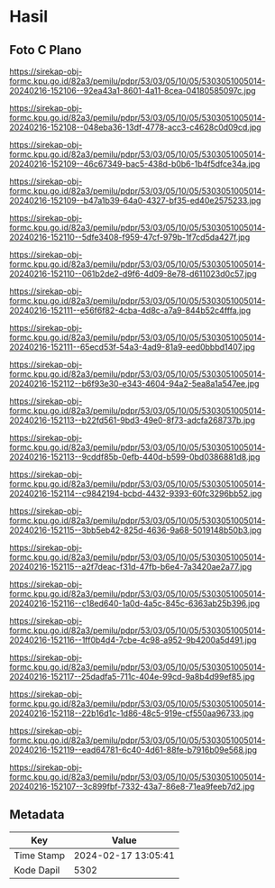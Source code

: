 # Hasil

## Foto C Plano

https://sirekap-obj-formc.kpu.go.id/82a3/pemilu/pdpr/53/03/05/10/05/5303051005014-20240216-152106--92ea43a1-8601-4a11-8cea-04180585097c.jpg

https://sirekap-obj-formc.kpu.go.id/82a3/pemilu/pdpr/53/03/05/10/05/5303051005014-20240216-152108--048eba36-13df-4778-acc3-c4628c0d09cd.jpg

https://sirekap-obj-formc.kpu.go.id/82a3/pemilu/pdpr/53/03/05/10/05/5303051005014-20240216-152109--46c67349-bac5-438d-b0b6-1b4f5dfce34a.jpg

https://sirekap-obj-formc.kpu.go.id/82a3/pemilu/pdpr/53/03/05/10/05/5303051005014-20240216-152109--b47a1b39-64a0-4327-bf35-ed40e2575233.jpg

https://sirekap-obj-formc.kpu.go.id/82a3/pemilu/pdpr/53/03/05/10/05/5303051005014-20240216-152110--5dfe3408-f959-47cf-979b-1f7cd5da427f.jpg

https://sirekap-obj-formc.kpu.go.id/82a3/pemilu/pdpr/53/03/05/10/05/5303051005014-20240216-152110--061b2de2-d9f6-4d09-8e78-d611023d0c57.jpg

https://sirekap-obj-formc.kpu.go.id/82a3/pemilu/pdpr/53/03/05/10/05/5303051005014-20240216-152111--e56f6f82-4cba-4d8c-a7a9-844b52c4fffa.jpg

https://sirekap-obj-formc.kpu.go.id/82a3/pemilu/pdpr/53/03/05/10/05/5303051005014-20240216-152111--65ecd53f-54a3-4ad9-81a9-eed0bbbd1407.jpg

https://sirekap-obj-formc.kpu.go.id/82a3/pemilu/pdpr/53/03/05/10/05/5303051005014-20240216-152112--b6f93e30-e343-4604-94a2-5ea8a1a547ee.jpg

https://sirekap-obj-formc.kpu.go.id/82a3/pemilu/pdpr/53/03/05/10/05/5303051005014-20240216-152113--b22fd561-9bd3-49e0-8f73-adcfa268737b.jpg

https://sirekap-obj-formc.kpu.go.id/82a3/pemilu/pdpr/53/03/05/10/05/5303051005014-20240216-152113--9cddf85b-0efb-440d-b599-0bd0386881d8.jpg

https://sirekap-obj-formc.kpu.go.id/82a3/pemilu/pdpr/53/03/05/10/05/5303051005014-20240216-152114--c9842194-bcbd-4432-9393-60fc3296bb52.jpg

https://sirekap-obj-formc.kpu.go.id/82a3/pemilu/pdpr/53/03/05/10/05/5303051005014-20240216-152115--3bb5eb42-825d-4636-9a68-5019148b50b3.jpg

https://sirekap-obj-formc.kpu.go.id/82a3/pemilu/pdpr/53/03/05/10/05/5303051005014-20240216-152115--a2f7deac-f31d-47fb-b6e4-7a3420ae2a77.jpg

https://sirekap-obj-formc.kpu.go.id/82a3/pemilu/pdpr/53/03/05/10/05/5303051005014-20240216-152116--c18ed640-1a0d-4a5c-845c-6363ab25b396.jpg

https://sirekap-obj-formc.kpu.go.id/82a3/pemilu/pdpr/53/03/05/10/05/5303051005014-20240216-152116--1ff0b4d4-7cbe-4c98-a952-9b4200a5d491.jpg

https://sirekap-obj-formc.kpu.go.id/82a3/pemilu/pdpr/53/03/05/10/05/5303051005014-20240216-152117--25dadfa5-711c-404e-99cd-9a8b4d99ef85.jpg

https://sirekap-obj-formc.kpu.go.id/82a3/pemilu/pdpr/53/03/05/10/05/5303051005014-20240216-152118--22b16d1c-1d86-48c5-919e-cf550aa96733.jpg

https://sirekap-obj-formc.kpu.go.id/82a3/pemilu/pdpr/53/03/05/10/05/5303051005014-20240216-152119--ead64781-6c40-4d61-88fe-b7916b09e568.jpg

https://sirekap-obj-formc.kpu.go.id/82a3/pemilu/pdpr/53/03/05/10/05/5303051005014-20240216-152107--3c899fbf-7332-43a7-86e8-71ea9feeb7d2.jpg


## Metadata

| Key        | Value               |
| ---------- | ------------------- |
| Time Stamp | 2024-02-17 13:05:41 |
| Kode Dapil | 5302                |



